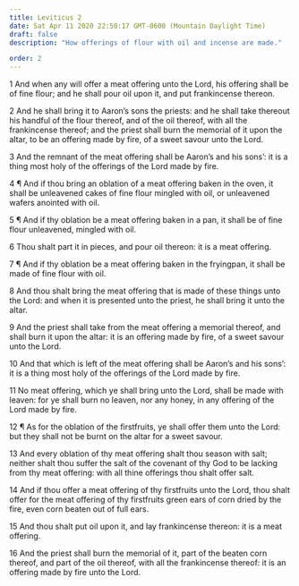 ```yaml
---
title: Leviticus 2
date: Sat Apr 11 2020 22:50:17 GMT-0600 (Mountain Daylight Time)
draft: false
description: "How offerings of flour with oil and incense are made."

order: 2
---
```

    
1 And when any will offer a meat offering unto the Lord, his offering shall be of fine flour; and he shall pour oil upon it, and put frankincense thereon.

2 And he shall bring it to Aaron’s sons the priests: and he shall take thereout his handful of the flour thereof, and of the oil thereof, with all the frankincense thereof; and the priest shall burn the memorial of it upon the altar, to be an offering made by fire, of a sweet savour unto the Lord.

3 And the remnant of the meat offering shall be Aaron’s and his sons’: it is a thing most holy of the offerings of the Lord made by fire.

4 ¶ And if thou bring an oblation of a meat offering baken in the oven, it shall be unleavened cakes of fine flour mingled with oil, or unleavened wafers anointed with oil.

5 ¶ And if thy oblation be a meat offering baken in a pan, it shall be of fine flour unleavened, mingled with oil.

6 Thou shalt part it in pieces, and pour oil thereon: it is a meat offering.

7 ¶ And if thy oblation be a meat offering baken in the fryingpan, it shall be made of fine flour with oil.

8 And thou shalt bring the meat offering that is made of these things unto the Lord: and when it is presented unto the priest, he shall bring it unto the altar.

9 And the priest shall take from the meat offering a memorial thereof, and shall burn it upon the altar: it is an offering made by fire, of a sweet savour unto the Lord.

10 And that which is left of the meat offering shall be Aaron’s and his sons’: it is a thing most holy of the offerings of the Lord made by fire.

11 No meat offering, which ye shall bring unto the Lord, shall be made with leaven: for ye shall burn no leaven, nor any honey, in any offering of the Lord made by fire.

12 ¶ As for the oblation of the firstfruits, ye shall offer them unto the Lord: but they shall not be burnt on the altar for a sweet savour.

13 And every oblation of thy meat offering shalt thou season with salt; neither shalt thou suffer the salt of the covenant of thy God to be lacking from thy meat offering: with all thine offerings thou shalt offer salt.

14 And if thou offer a meat offering of thy firstfruits unto the Lord, thou shalt offer for the meat offering of thy firstfruits green ears of corn dried by the fire, even corn beaten out of full ears.

15 And thou shalt put oil upon it, and lay frankincense thereon: it is a meat offering.

16 And the priest shall burn the memorial of it, part of the beaten corn thereof, and part of the oil thereof, with all the frankincense thereof: it is an offering made by fire unto the Lord.
